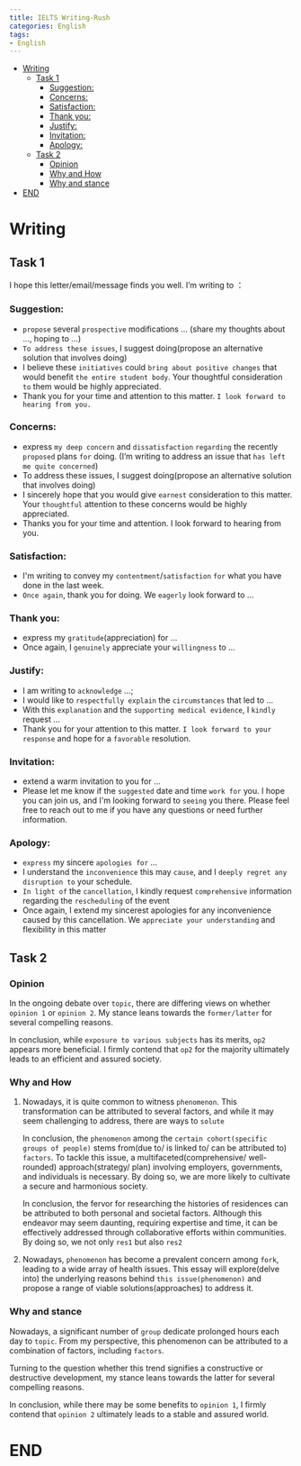 ```yaml
---
title: IELTS Writing-Rush
categories: English
tags:
- English
---
```


- [Writing](#writing)
  - [Task 1](#task-1)
    - [Suggestion:](#suggestion)
    - [Concerns:](#concerns)
    - [Satisfaction:](#satisfaction)
    - [Thank you:](#thank-you)
    - [Justify:](#justify)
    - [Invitation:](#invitation)
    - [Apology:](#apology)
  - [Task 2](#task-2)
    - [Opinion](#opinion)
    - [Why and How](#why-and-how)
    - [Why and stance](#why-and-stance)
- [END](#end)


# Writing

## Task 1

I hope this letter/email/message finds you well. I’m writing to ：

### Suggestion:

- `propose` several `prospective` modifications … (share my thoughts about …, hoping to …)
- `To address these issues`, I suggest doing(propose an alternative solution that involves doing)
- I believe these `initiatives` could `bring about positive changes` that would benefit `the entire student body`. Your thoughtful consideration `to` them would be highly appreciated.
- Thank you for your time and attention to this matter. `I look forward to hearing from you.`

### Concerns:

- express `my deep concern` and `dissatisfaction` `regarding` the recently `proposed` plans `for` doing. (I’m writing to address an issue that `has left me quite concerned`)
- To address these issues, I suggest doing(propose an alternative solution that involves doing)
- I sincerely hope that you would give `earnest` consideration to this matter. Your `thoughtful` attention to these concerns would be highly appreciated.
- Thanks you for your time and attention. I look forward to hearing from you.

### Satisfaction:

- I'm writing to convey my `contentment`/`satisfaction` `for` what you have done in the last week.
- `Once again`, thank you for doing. We `eagerly` look forward to …

### Thank you:

- express my `gratitude`(appreciation) for …
- Once again, I `genuinely` appreciate your `willingness` to …

### Justify:

- I am writing to `acknowledge` …;
- I would like to `respectfully explain` the `circumstances` that led to …
- With this `explanation` and the `supporting medical evidence`, I `kindly` request …
- Thank you for your attention to this matter. `I look forward to your response` and hope for a `favorable` resolution.

### Invitation:

- extend a warm invitation to you for …
- Please let me know if the `suggested` date and time `work for` you. I hope you can join us, and I'm looking forward to `seeing` you there. Please feel free to reach out to me if you have any questions or need further information.

### Apology:

- `express` my sincere `apologies for` …
- I understand the `inconvenience` this may `cause`, and I `deeply regret any disruption to` your schedule.
- `In light of` the `cancellation`, I kindly request `comprehensive` information regarding the `rescheduling` of the event
- Once again, I extend my sincerest apologies for any inconvenience caused by this cancellation. We `appreciate your understanding` and flexibility in this matter

## Task 2

### Opinion

In the ongoing debate over `topic`, there are differing views on whether `opinion 1` or `opinion 2`. My stance leans towards the `former/latter` for several compelling reasons.

In conclusion, while `exposure to various subjects` has its merits, `op2` appears more beneficial. I firmly contend that `op2` for the majority ultimately leads to an efficient and assured society.

### Why and How

1. Nowadays, it is quite common to witness `phenomenon`. This transformation can be attributed to several factors, and while it may seem challenging to address, there are ways to `solute`
    
    In conclusion, the `phenomenon` among the `certain cohort(specific groups of people)` stems from(due to/ is linked to/ can be attributed to) `factors`. To tackle this issue, a multifaceted(comprehensive/ well-rounded) approach(strategy/ plan) involving employers, governments, and individuals is necessary. By doing so,  we are more likely to cultivate a secure and harmonious society.
    
    In conclusion, the fervor for researching the histories of residences can be attributed to both personal and societal factors. Although this endeavor may seem daunting, requiring expertise and time, it can be effectively addressed through collaborative efforts within communities. By doing so, we not only `res1` but also `res2`
    
2. Nowadays, `phenomenon` has become a prevalent concern among `fork`, leading to a wide array of health issues. This essay will explore(delve into) the underlying reasons behind `this issue(phenomenon)` and propose a range of viable solutions(approaches) to address it.

### Why and stance

Nowadays, a significant number of `group` dedicate prolonged hours each day to `topic`. From my perspective, this phenomenon can be attributed to a combination of factors, including `factors`.

Turning to the question whether this trend signifies a constructive or destructive development, my stance leans towards the latter for several compelling reasons.

In conclusion, while there may be some benefits to `opinion 1`, I firmly contend that `opinion 2` ultimately leads to a stable and assured world.

# END